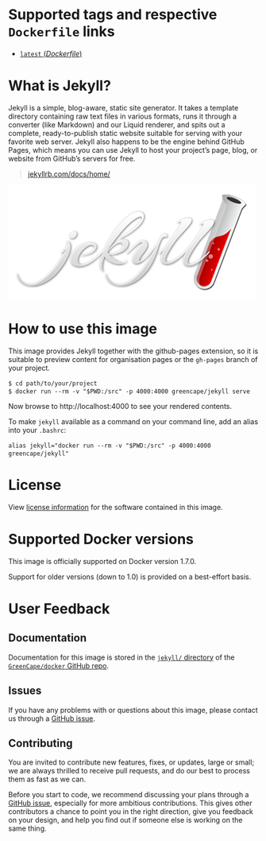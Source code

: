 # Supported tags and respective `Dockerfile` links

-	[`latest` (*Dockerfile*)](https://github.com/GreenCape/docker/blob/master/jekyll/Dockerfile)

# What is Jekyll?

Jekyll is a simple, blog-aware, static site generator. It takes a template directory containing raw text files in various formats, runs it through a converter (like Markdown) and our Liquid renderer, and spits out a complete, ready-to-publish static website suitable for serving with your favorite web server. Jekyll also happens to be the engine behind GitHub Pages, which means you can use Jekyll to host your project’s page, blog, or website from GitHub’s servers for free.

> [jekyllrb.com/docs/home/](http://jekyllrb.com/docs/home/)

![logo](https://github.com/GreenCape/docker/blob/master/jekyll/docs/logo.png)

# How to use this image

This image provides Jekyll together with the github-pages extension, so it is suitable to preview content for
organisation pages or the `gh-pages` branch of your project.

```
$ cd path/to/your/project
$ docker run --rm -v "$PWD:/src" -p 4000:4000 greencape/jekyll serve
```

Now browse to http://localhost:4000 to see your rendered contents.

To make `jekyll` available as a command on your command line, add an alias into your `.bashrc`:

```
alias jekyll="docker run --rm -v "$PWD:/src" -p 4000:4000 greencape/jekyll"
```

# License

View [license information](https://github.com/jekyll/jekyll/blob/master/LICENSE) for the software contained in this image.

# Supported Docker versions

This image is officially supported on Docker version 1.7.0.

Support for older versions (down to 1.0) is provided on a best-effort basis.

# User Feedback

## Documentation

Documentation for this image is stored in the [`jekyll/` directory](https://github.com/GreenCape/docker/tree/master/jekyll) of the [`GreenCape/docker` GitHub repo](https://github.com/GreenCape/docker).

## Issues

If you have any problems with or questions about this image, please contact us through a [GitHub issue](https://github.com/GreenCape/docker/issues).

## Contributing

You are invited to contribute new features, fixes, or updates, large or small; we are always thrilled to receive pull requests, and do our best to process them as fast as we can.

Before you start to code, we recommend discussing your plans through a [GitHub issue](https://github.com/GreenCape/docker/issues), especially for more ambitious contributions. This gives other contributors a chance to point you in the right direction, give you feedback on your design, and help you find out if someone else is working on the same thing.
